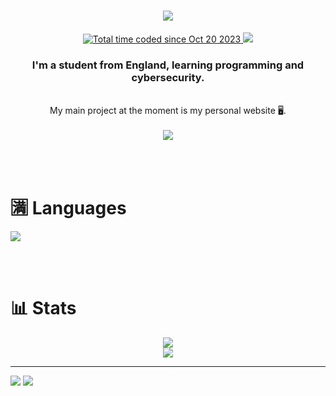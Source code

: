 <h1 align="center">
    <img src="https://readme-typing-svg.herokuapp.com/?font=ConsolasRighteous&size=35&center=true&vCenter=true&width=500&height=70&duration=4000&lines=Hi+There!+👋;+I'm+Owen!;" />
</h1>
<div align="center">
  <a href="https://wakatime.com/@018b4f28-8415-4fbc-a819-b4dd1d7a71be">
    <img src="https://wakatime.com/badge/user/018b4f28-8415-4fbc-a819-b4dd1d7a71be.svg" alt="Total time coded since Oct 20 2023" />
  </a>
  <img src="https://visitor-badge.laobi.icu/badge?page_id=Owen-3456.Owen-3456">
</div>
<div align="center">
  <h3>I'm a student from England, learning programming and cybersecurity.</h3>
  <br> 
  My main project at the moment is my personal <a src="owen3456.xyz">website</a> 🖥️.
  <div align="center">
  <br>
    <a href="https://github.com/Owen-3456/owen3456.xyz">
      <img src="https://github-readme-stats.vercel.app/api/pin/?username=owen-3456&repo=owen3456.xyz&theme=github_dark&show_owner=true">
    </a>
  </div>
</div>

<br><br>

# :u6e80: Languages

<img src="https://skillicons.dev/icons?i=html,css,js,php,pwsh,py">

<br><br>

# 📊 Stats

<div align=center>
<img src="https://github-readme-stats.vercel.app/api?username=Owen-3456&theme=github_dark&layout=">
<br>
<a href="https://wakatime.com/@Owen3456"><img src="https://github-readme-stats.vercel.app/api/wakatime?username=Owen3456&theme=github_dark&layout=compact"></a>
</div>

<hr>

<a href="https://discord.com/users/374960413583998977"><img src="https://skillicons.dev/icons?i=discord"></a>
<a href="mailto:contact@owen3456.xyz"><img src="https://skillicons.dev/icons?i=gmail"></a>
